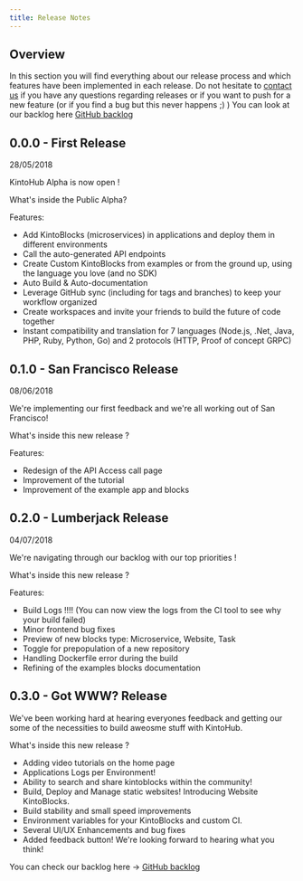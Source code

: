 ```yaml
---
title: Release Notes
---
```


## Overview

In this section you will find everything about our release process and which features have been implemented in each release. Do not hesitate to [contact us](https://www.kintohub.com/contactus/) if you have any questions regarding releases or if you want to push for a new feature (or if you find a bug but this never happens ;) )
You can look at our backlog here [GitHub backlog](https://github.com/kintohub/backlog)


## 0.0.0 - First Release

28/05/2018

KintoHub Alpha is now open !

What's inside the Public Alpha?

Features:

* Add KintoBlocks (microservices) in applications and deploy them in different environments
* Call the auto-generated API endpoints
* Create Custom KintoBlocks from examples or from the ground up, using the language you love (and no SDK)
* Auto Build & Auto-documentation
* Leverage GitHub sync (including for tags and branches) to keep your workflow organized
* Create workspaces and invite your friends to build the future of code together
* Instant compatibility and translation for 7 languages (Node.js, .Net, Java, PHP, Ruby, Python, Go) and 2 protocols (HTTP, Proof of concept GRPC)

## 0.1.0 - San Francisco Release

08/06/2018

We're implementing our first feedback and we're all working out of San Francisco!

What's inside this new release ?

Features:

* Redesign of the API Access call page
* Improvement of the tutorial
* Improvement of the example app and blocks

## 0.2.0 - Lumberjack Release

04/07/2018

We're navigating through our backlog with our top priorities !

What's inside this new release ?

Features:

* Build Logs !!!! (You can now view the logs from the CI tool to see why your build failed)
* Minor frontend bug fixes
* Preview of new blocks type: Microservice, Website, Task
* Toggle for prepopulation of a new repository 
* Handling Dockerfile error during the build
* Refining of the examples blocks documentation

## 0.3.0 - Got WWW? Release

We've been working hard at hearing everyones feedback and getting our some of the necessities to build aweosme stuff with KintoHub.

What's inside this new release ?

* Adding video tutorials on the home page
* Applications Logs per Environment!
* Ability to search and share kintoblocks within the community!
* Build, Deploy and Manage static websites! Introducing Website KintoBlocks.
* Build stability and small speed improvements
* Environment variables for your KintoBlocks and custom CI.
* Several UI/UX Enhancements and bug fixes
* Added feedback button! We're looking forward to hearing what you think!



You can check our backlog here -> [GitHub backlog](https://github.com/kintohub/backlog)
